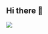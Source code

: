 ## Hi there 👋
<p>
  <a href="mailto:dksdyd78@naver.com" target="_blank"><img src="https://img.shields.io/badge/dksdyd78@naver.com-EA4335?style=flat-square&logo=Naver&logoColor=Green"/></a>
</p>
<!--
**ChoiAnYong/ChoiAnYong** is a ✨ _special_ ✨ repository because its `README.md` (this file) appears on your GitHub profile.

Here are some ideas to get you started:

- 🔭 I’m currently working on ...
- 🌱 I’m currently learning ...
- 👯 I’m looking to collaborate on ...
- 🤔 I’m looking for help with ...
- 💬 Ask me about ...
- 📫 How to reach me: ...
- 😄 Pronouns: ...
- ⚡ Fun fact: ...
-->
